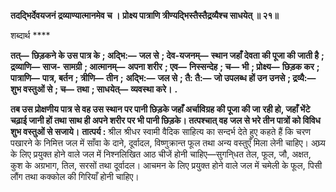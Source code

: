 **तदद्भिर्देवयजनं द्रव्याण्यात्मानमेव च ।** **प्रोक्ष्य पात्राणि त्रीण्यद्भिस्तैस्तैद्र्रव्यैश्च साधयेत् ॥ २१॥** 

शब्दार्थ **** 

**तत्—** **छिड़कने के उस पात्र के** **; अद्भि:—** **जल से** **; देव-यजनम्—** **स्थान जहाँ देवता की पूजा की जाती है** **; द्रव्याणि—** **साज-** **सामग्री** **; आत्मानम्—** **अपना शरीर** **; एव—** **निस्सन्देह** **; च—** **भी** **; प्रोक्ष्य—** **छिड़क कर** **; पात्राणि—** **पात्र, बर्तन** **; त्रीणि—** **तीन** **;** **अद्भि:—** **जल से** **; तै: तै:—** **जो उपलब्ध हों उन उनसे** **; द्रव्यै:—** **शुभ वस्तुओं से** **; च—** **तथा** **; साधयेत्—** **व्यवस्था करे।** **.** 

**तब उस प्रोक्षणीय पात्र से वह उस स्थान पर पानी छिड़के जहाँ अर्चाविग्रह की पूजा की जा** **रही हो, जहाँ भेंटे चढ़ाई जानी हों तथा साथ ही अपने शरीर पर भी पानी छिड़के। तत्पश्चात् वह** **जल से भरे तीन पात्रों को विविध शुभ वस्तुओं से सजाये।** **तात्पर्य :** श्रील श्रीधर स्वामी वैदिक साहित्य का सन्दर्भ देते हुए कहते हैं कि चरण पखारने के निमित्त जल में साँवा के दाने, दूर्वादल, विष्णुक्रान्त फूल तथा अन्य वस्तुएँ मिला लेनी चाहिए। अघ्र्य के लिए प्रयुक्त होने वाले जल में निश्नलिखित आठ चीजें होनी चाहिए—सुगनि्धत तेल, फूल, जौ, अक्षत, कुश के अग्रभाग, तिल, सरसों तथा दूर्वादल। आचमन के लिए प्रयुक्त होने वाले जल में चमेली के फूल, पिसी लौंग तथा कक्कोल की गिरियाँ होनी चाहिए।  